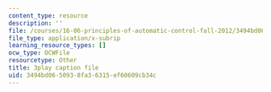 ```yaml
---
content_type: resource
description: ''
file: /courses/16-06-principles-of-automatic-control-fall-2012/3494bd0650938fa36315ef60609cb34c_OCMbmPx6fYM.srt
file_type: application/x-subrip
learning_resource_types: []
ocw_type: OCWFile
resourcetype: Other
title: 3play caption file
uid: 3494bd06-5093-8fa3-6315-ef60609cb34c
---
```

